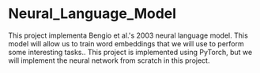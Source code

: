 # Neural_Language_Model
This project implementa Bengio et al.'s 2003 neural language model. This model will allow us to train word embeddings that we will use to perform some interesting tasks.. This project is implemented using PyTorch, but we will implement the neural network from scratch in this project.
